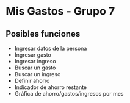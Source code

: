 # Mis Gastos - Grupo 7
## Posibles funciones
- Ingresar datos de la persona
- Ingresar gasto
- Ingresar ingreso
- Buscar un gasto
- Buscar un ingreso
- Definir ahorro
- Indicador de ahorro restante
- Gráfica de ahorro/gastos/ingresos por mes
